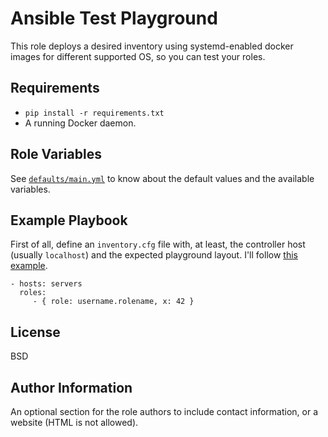 Ansible Test Playground
=======================

This role deploys a desired inventory using systemd-enabled docker images for
different supported OS, so you can test your roles.

Requirements
------------

- `pip install -r requirements.txt`
- A running Docker daemon.

Role Variables
--------------

See [`defaults/main.yml`][defaults] to know about the default values and the
available variables.

Example Playbook
----------------

First of all, define an `inventory.cfg` file with, at least, the controller
host (usually `localhost`) and the expected playground layout. I'll follow
[this example][inventory].

    - hosts: servers
      roles:
         - { role: username.rolename, x: 42 }

License
-------

BSD

Author Information
------------------

An optional section for the role authors to include contact information, or a website (HTML is not allowed).

[defaults]: https://github.com/Tecnativa/ansible-role-docker/tree/master/defaults/main.yml
[inventory]: https://github.com/Tecnativa/ansible-role-docker/tree/master/tests/inventory.cfg
